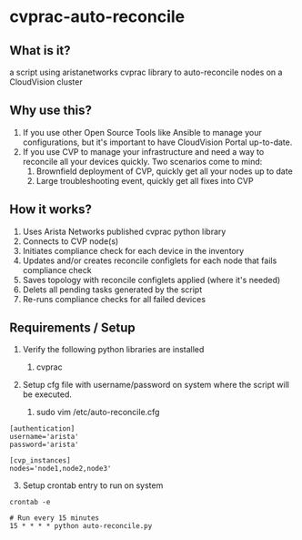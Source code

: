 # cvprac-auto-reconcile

## What is it?
a script using aristanetworks cvprac library to auto-reconcile nodes on a CloudVision cluster

## Why use this?
1. If you use other Open Source Tools like Ansible to manage your configurations, but it's important to have CloudVision Portal up-to-date.
2. If you use CVP to manage your infrastructure and need a way to reconcile all your devices quickly. Two scenarios come to mind:
    1. Brownfield deployment of CVP, quickly get all your nodes up to date
    2. Large troubleshooting event, quickly get all fixes into CVP

## How it works?
1. Uses Arista Networks published cvprac python library
2. Connects to CVP node(s)
3. Initiates compliance check for each device in the inventory
4. Updates and/or creates reconcile configlets for each node that fails compliance check
5. Saves topology with reconcile configlets applied (where it's needed) 
6. Delets all pending tasks generated by the script
7. Re-runs compliance checks for all failed devices

## Requirements / Setup
1. Verify the following python libraries are installed
    1. cvprac

2. Setup cfg file with username/password on system where the script will be executed.
    1. sudo vim /etc/auto-reconcile.cfg

```
[authentication]
username='arista'
password='arista'

[cvp_instances]
nodes='node1,node2,node3'
```

3. Setup crontab entry to run on system

```
crontab -e

# Run every 15 minutes
15 * * * * python auto-reconcile.py
```